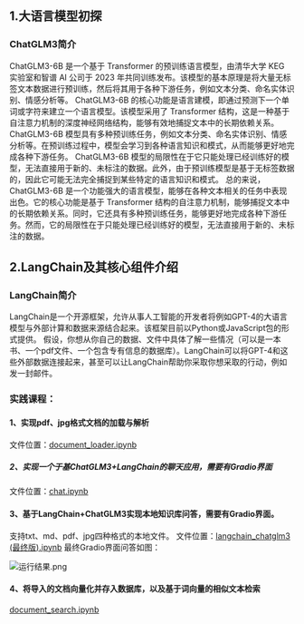 
## 1.大语言模型初探
### ChatGLM3简介

ChatGLM3-6B 是一个基于 Transformer 的预训练语言模型，由清华大学 KEG 实验室和智谱 AI 公司于 2023 年共同训练发布。该模型的基本原理是将大量无标签文本数据进行预训练，然后将其用于各种下游任务，例如文本分类、命名实体识别、情感分析等。
ChatGLM3-6B 的核心功能是语言建模，即通过预测下一个单词或字符来建立一个语言模型。该模型采用了 Transformer 结构，这是一种基于自注意力机制的深度神经网络结构，能够有效地捕捉文本中的长期依赖关系。
ChatGLM3-6B 模型具有多种预训练任务，例如文本分类、命名实体识别、情感分析等。在预训练过程中，模型会学习到各种语言知识和模式，从而能够更好地完成各种下游任务。
ChatGLM3-6B 模型的局限性在于它只能处理已经训练好的模型，无法直接用于新的、未标注的数据。此外，由于预训练模型是基于无标签数据的，因此它可能无法完全捕捉到某些特定的语言知识和模式。
总的来说，ChatGLM3-6B 是一个功能强大的语言模型，能够在各种文本相关的任务中表现出色。它的核心功能是基于 Transformer 结构的自注意力机制，能够捕捉文本中的长期依赖关系。同时，它还具有多种预训练任务，能够更好地完成各种下游任务。然而，它的局限性在于只能处理已经训练好的模型，无法直接用于新的、未标注的数据。

## 2.LangChain及其核心组件介绍
### LangChain简介

LangChain是一个开源框架，允许从事人工智能的开发者将例如GPT-4的大语言模型与外部计算和数据来源结合起来。该框架目前以Python或JavaScript包的形式提供。
假设，你想从你自己的数据、文件中具体了解一些情况（可以是一本书、一个pdf文件、一个包含专有信息的数据库）。LangChain可以将GPT-4和这些外部数据连接起来，甚至可以让LangChain帮助你采取你想采取的行动，例如发一封邮件。

### 实践课程：
#### 1、实现pdf、jpg格式文档的加载与解析
文件位置：[document_loader.ipynb](https://github.com/STRUGGLE1999/LangChain-ChatGLM3/blob/main/document_loader.ipynb)
##### 2、实现一个于基ChatGLM3+LangChain的聊天应用，需要有Gradio界面
文件位置：[chat.ipynb](https://github.com/STRUGGLE1999/LangChain-ChatGLM3/blob/main/chat.ipynb)
#### 3、基于LangChain+ChatGLM3实现本地知识库问答，需要有Gradio界面。
支持txt、md、pdf、jpg四种格式的本地文件。
文件位置：[langchain_chatglm3 (最终版).ipynb](https://github.com/STRUGGLE1999/LangChain-ChatGLM3/blob/main/langchain_chatglm3%20(%E6%9C%80%E7%BB%88%E7%89%88).ipynb)
最终Gradio界面问答如图：

![运行结果.png](https://cdn.nlark.com/yuque/0/2023/png/22838017/1704007618040-f84bb4fd-633b-4222-80a6-e847abb00a59.png#averageHue=%23f6f1d2&clientId=ub1e70783-a1a2-4&from=ui&id=udb4d1e2d&originHeight=998&originWidth=1636&originalType=binary&ratio=2&rotation=0&showTitle=false&size=119555&status=done&style=none&taskId=u4934400a-13c5-4bb2-975f-637df8026d3&title=)

#### 4、将导入的文档向量化并存入数据库，以及基于词向量的相似文本检索
[document_search.ipynb](https://github.com/STRUGGLE1999/LangChain-ChatGLM3/blob/main/document_search.ipynb)
